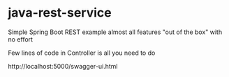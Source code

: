 # java-rest-service

Simple Spring Boot REST example almost all features "out of the box" with no effort

Few lines of code in Controller is all you need to do

http://localhost:5000/swagger-ui.html